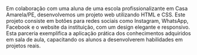 Em colaboração com uma aluna de uma escola profissionalizante em Casa Amarela/PE,
desenvolvemos um projeto web utilizando HTML e CSS. Este projeto consiste em botões
para redes sociais como Instagram, WhatsApp, Facebook e o website da instituição,
com um design elegante e responsivo. Esta parceria exemplifica a aplicação prática
dos conhecimentos adquiridos em sala de aula, capacitando os alunos a desenvolverem
habilidades em projetos reais.
